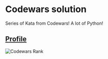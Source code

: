 # Codewars solution
Series of Kata from Codewars! A lot of Python!


## [Profile](https://www.codewars.com/users/gueguet)
![Codewars Rank](https://www.codewars.com/users/gueguet/badges/large)
